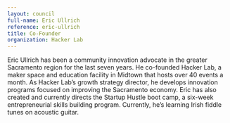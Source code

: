 ```yaml
---
layout: council
full-name: Eric Ullrich
reference: eric-ullrich
title: Co-Founder
organization: Hacker Lab
---
```


<p>Eric Ullrich has been a community innovation advocate in the greater Sacramento region for the last seven years. He co-founded Hacker Lab, a maker space and education facility in Midtown that hosts over 40 events a month. As Hacker Lab’s growth strategy director, he develops innovation programs focused on improving the Sacramento economy. Eric has also created and currently directs the Startup Hustle boot camp, a six-week entrepreneurial skills building program. Currently, he’s learning Irish fiddle tunes on acoustic guitar.</p>
